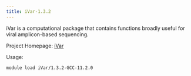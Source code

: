 ```yaml
---
title: iVar-1.3.2
---
```


iVar is a computational package that contains functions broadly useful for viral amplicon-based sequencing.

Project Homepage: [iVar](https://github.com/andersen-lab/ivar)

Usage:
```
module load iVar/1.3.2-GCC-11.2.0
```
